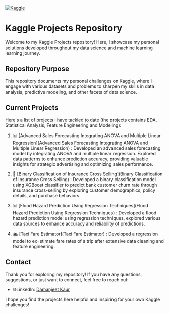 [![Kaggle][kaggle-shield]][kaggle-url]
# Kaggle Projects Repository

Welcome to my Kaggle Projects repository! Here, I showcase my personal solutions developed throughout my data science and machine learning learning journey.

## Repository Purpose

This repository documents my personal challenges on Kaggle, where I engage with various datasets and problems to sharpen my skills in data analysis, predictive modeling, and other facets of data science.

## Current Projects

Here's a list of projects I have tackled to date (the projects contains EDA, Statistical Analysis, Feature Engineering and Modeling):

1. 📊 [Advanced Sales Forecasting Integrating ANOVA and Multiple Linear Regression](Advanced Sales Forecasting Integrating ANOVA and Multiple Linear Regression) : Developed an advanced sales forecasting model by integrating ANOVA and multiple linear regression. Explored data patterns to enhance prediction accuracy, providing valuable insights for strategic advertising and optimizing sales performance.

2. 🤖 [Binary Classification of Insurance Cross Selling](Binary Classification of Insurance Cross Selling) : Developed a binary classification model using XGBoost classifier to predict bank customer churn rate through insurance cross-selling by exploring customer demographics, policy details, and purchase behaviors.

3. 📊 [Flood Hazard Prediction Using Regression Techniques](Flood Hazard Prediction Using Regression Techniques) : Developed a flood hazard prediction model using regression techniques, explored various data sources to enhance accuracy and reliability of predictions.

4. 🛳️ [Taxi Fare Estimator](Taxi Fare Estimator) : Developed a regression model to ex=stimate fare rates of a trip after extensive data cleaning and feature engineering.

## Contact

Thank you for exploring my repository! If you have any questions, suggestions, or just want to connect, feel free to reach out:
  
- 🌐LinkedIn: [Damanjeet Kaur]([https://www.linkedin.com/in/damanjeet-kaur-928481312/])

I hope you find the projects here helpful and inspiring for your own Kaggle challenges!

<!-- MARKDOWN LINKS & IMAGES -->
[kaggle-shield]: https://img.shields.io/badge/Kaggle-20BEFF?style=for-the-badge&logo=Kaggle&logoColor=white
[kaggle-url]: https://www.kaggle.com/
[linkedin-badge]: https://img.shields.io/badge/LinkedIn-0077B5?style=for-the-badge&logo=linkedin&logoColor=white
